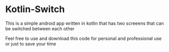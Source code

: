 # Kotlin-Switch


This is a simple android app written in kotlin that has two screeens that can be switched between each other

Feel free to use and download this code for personal and professional use or just to save your time
